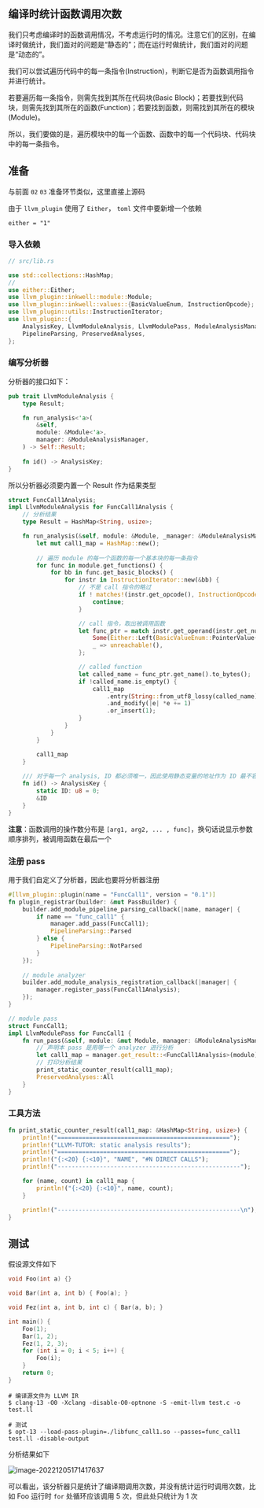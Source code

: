## 编译时统计函数调用次数

我们只考虑编译时的函数调用情况，不考虑运行时的情况。注意它们的区别，在编译时做统计，我们面对的问题是“静态的”；而在运行时做统计，我们面对的问题是“动态的”。



我们可以尝试遍历代码中的每一条指令(Instruction)，判断它是否为函数调用指令并进行统计。



若要遍历每一条指令，则需先找到其所在代码块(Basic Block)；若要找到代码块，则需先找到其所在的函数(Function)；若要找到函数，则需找到其所在的模块(Module)。



所以，我们要做的是，遍历模块中的每一个函数、函数中的每一个代码块、代码块中的每一条指令。



## 准备

与前面 `02` `03` 准备环节类似，这里直接上源码

由于 `llvm_plugin` 使用了 `Either`， `toml` 文件中要新增一个依赖

```
either = "1"
```



### 导入依赖

```rust
// src/lib.rs

use std::collections::HashMap;
// 
use either::Either;
use llvm_plugin::inkwell::module::Module;
use llvm_plugin::inkwell::values::{BasicValueEnum, InstructionOpcode};
use llvm_plugin::utils::InstructionIterator;
use llvm_plugin::{
    AnalysisKey, LlvmModuleAnalysis, LlvmModulePass, ModuleAnalysisManager, PassBuilder,
    PipelineParsing, PreservedAnalyses,
};
```

### 编写分析器

分析器的接口如下：

```rust
pub trait LlvmModuleAnalysis {
    type Result;

    fn run_analysis<'a>(
        &self,
        module: &Module<'a>,
        manager: &ModuleAnalysisManager,
    ) -> Self::Result;
    
    fn id() -> AnalysisKey;
}
```

所以分析器必须要内置一个 Result 作为结果类型

```rust
struct FuncCall1Analysis;
impl LlvmModuleAnalysis for FuncCall1Analysis {
    // 分析结果
    type Result = HashMap<String, usize>;

    fn run_analysis(&self, module: &Module, _manager: &ModuleAnalysisManager) -> Self::Result {
        let mut call1_map = HashMap::new();
		
        // 遍历 module 的每一个函数的每一个基本块的每一条指令
        for func in module.get_functions() {
            for bb in func.get_basic_blocks() {
                for instr in InstructionIterator::new(&bb) {
                    // 不是 call 指令的略过
                    if ! matches!(instr.get_opcode(), InstructionOpcode::Call) {
                        continue;
                    }

                    // call 指令，取出被调用函数
                    let func_ptr = match instr.get_operand(instr.get_num_operands() - 1) {
                        Some(Either::Left(BasicValueEnum::PointerValue(ptr))) => ptr,
                        _ => unreachable!(),
                    };

                    // called function
                    let called_name = func_ptr.get_name().to_bytes();
                    if !called_name.is_empty() {
                        call1_map
                            .entry(String::from_utf8_lossy(called_name).into_owned())
                            .and_modify(|e| *e += 1)
                            .or_insert(1);
                    }
                }
            }
        }

        call1_map
    }
	
    /// 对于每一个 analysis, ID 都必须唯一，因此使用静态变量的地址作为 ID 最不容易出错
    fn id() -> AnalysisKey {
        static ID: u8 = 0;
        &ID
    }
}
```

**注意**：函数调用的操作数分布是 `[arg1, arg2, ... , func]`，换句话说显示参数顺序排列，被调用函数在最后一个



### 注册 pass

用于我们自定义了分析器，因此也要将分析器注册

```rust
#[llvm_plugin::plugin(name = "FuncCall1", version = "0.1")]
fn plugin_registrar(builder: &mut PassBuilder) {
    builder.add_module_pipeline_parsing_callback(|name, manager| {
        if name == "func_call1" {
            manager.add_pass(FuncCall1);
            PipelineParsing::Parsed
        } else {
            PipelineParsing::NotParsed
        }
    });
	
    // module analyzer
    builder.add_module_analysis_registration_callback(|manager| {
        manager.register_pass(FuncCall1Analysis);
    });
}

// module pass
struct FuncCall1;
impl LlvmModulePass for FuncCall1 {
    fn run_pass(&self, module: &mut Module, manager: &ModuleAnalysisManager) -> PreservedAnalyses {
        // 声明本 pass 是用哪一个 analyzer 进行分析
        let call1_map = manager.get_result::<FuncCall1Analysis>(module);
        // 打印分析结果
        print_static_counter_result(call1_map);
        PreservedAnalyses::All
    }
}
```



### 工具方法

```rust
fn print_static_counter_result(call1_map: &HashMap<String, usize>) {
    println!("=================================================");
    println!("LLVM-TUTOR: static analysis results");
    println!("=================================================");
    println!("{:<20} {:<10}", "NAME", "#N DIRECT CALLS");
    println!("----------------------------------------------------");

    for (name, count) in call1_map {
        println!("{:<20} {:<10}", name, count);
    }

    println!("----------------------------------------------------\n");
}
```



## 测试

假设源文件如下

```c
void Foo(int a) {}

void Bar(int a, int b) { Foo(a); }

void Fez(int a, int b, int c) { Bar(a, b); }

int main() {
    Foo(1);
    Bar(1, 2);
    Fez(1, 2, 3);
    for (int i = 0; i < 5; i++) {
        Foo(i);
    }
    return 0;
}
```

```shell
# 编译源文件为 LLVM IR
$ clang-13 -O0 -Xclang -disable-O0-optnone -S -emit-llvm test.c -o test.ll

# 测试
$ opt-13 --load-pass-plugin=./libfunc_call1.so --passes=func_call1 test.ll -disable-output
```

分析结果如下

![image-20221205171417637](https://src-1259777572.cos.ap-chengdu.myqcloud.com/image-20221205171417637.png)

可以看出，该分析器只是统计了编译期调用次数，并没有统计运行时调用次数，比如 Foo 运行时 `for` 处循环应该调用 5 次，但此处只统计为 1 次